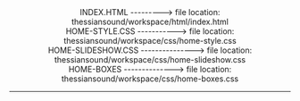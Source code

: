 <center>INDEX.HTML ---------> file location: thessiansound/workspace/html/index.html<br>
HOME-STYLE.CSS -----------> file location: thessiansound/workspace/css/home-style.css<br>
HOME-SLIDESHOW.CSS ---------------> file location: thessiansound/workspace/css/home-slideshow.css<br>
HOME-BOXES --------------> file location: thessiansound/workspace/css/home-boxes.css<br></center><hr>
